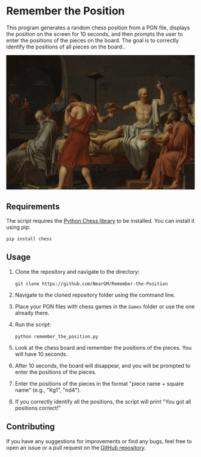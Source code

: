 Remember the Position
=====================

This program generates a random chess position from a PGN file, displays the position on the screen for 10 seconds, and then prompts the user to enter the positions of the pieces on the board. The goal is to correctly identify the positions of all pieces on the board..

![](./preview.gif)

Requirements
------------

The script requires the [Python Chess library](https://github.com/niklasf/python-chess) to be installed. You can install it using pip:

    pip install chess

Usage
-----

1.  Clone the repository and navigate to the directory:

    `git clone https://github.com/NearGM/Remember-the-Position`
    
2.  Navigate to the cloned repository folder using the command line.
3.  Place your PGN files with chess games in the `Games` folder or use the one already there.
4.  Run the script:

    `python remember_the_position.py`

6.  Look at the chess board and remember the positions of the pieces. You will have 10 seconds.
7.  After 10 seconds, the board will disappear, and you will be prompted to enter the positions of the pieces.
8.  Enter the positions of the pieces in the format "piece name + square name" (e.g., "Kg1", "nd4").
9.  If you correctly identify all the positions, the script will print "You got all positions correct!"

Contributing
------------

If you have any suggestions for improvements or find any bugs, feel free to open an issue or a pull request on the [GitHub repository](https://github.com/NearGM/Remember-the-Position).
